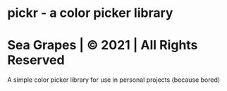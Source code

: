 # pickr - a color picker library
# Sea Grapes | © 2021 | All Rights Reserved

A simple color picker library for use in personal projects (because bored)
